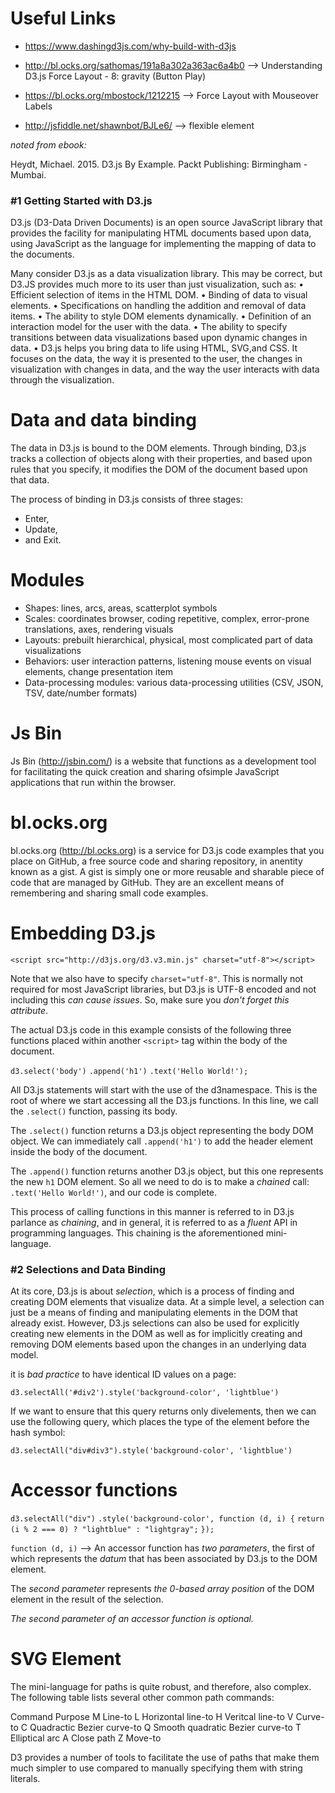 # Useful Links #

* https://www.dashingd3js.com/why-build-with-d3js
* http://bl.ocks.org/sathomas/191a8a302a363ac6a4b0 --> Understanding D3.js Force Layout - 8: gravity (Button Play)

* https://bl.ocks.org/mbostock/1212215 --> Force Layout with Mouseover Labels
* http://jsfiddle.net/shawnbot/BJLe6/ --> flexible element

*noted from ebook:*

Heydt, Michael. 2015. D3.js By Example. Packt Publishing: Birmingham - Mumbai.

### #1 Getting Started with D3.js ###

D3.js (D3-Data Driven Documents) is an open source JavaScript library that provides the facility for manipulating HTML documents based upon data, using JavaScript as the language for implementing the mapping of data to the documents.

Many consider D3.js as a data visualization library. This may be correct, but D3.JS provides much more to its user than just visualization, such as:
•  Efficient selection of items in the HTML DOM.
•  Binding of data to visual elements.
•  Specifications on handling the addition and removal of data items.
•  The ability to style DOM elements dynamically.
•  Definition of an interaction model for the user with the data.
•  The ability to specify transitions between data visualizations based upon dynamic changes in data.
•  D3.js helps you bring data to life using HTML, SVG,and CSS. It focuses on the data, the way it is presented to the user, the changes in visualization with changes in data, and the way the user interacts with data through the visualization.

# Data and data binding #

The data in D3.js is bound to the DOM elements. Through binding, D3.js tracks a collection of objects along with their properties, and based upon rules that you specify, it modifies the DOM of the document based upon that data.

The process of binding in D3.js consists of three stages:

* Enter, 
* Update, 
* and Exit.

# Modules #

* Shapes: lines, arcs, areas, scatterplot symbols
* Scales: coordinates browser, coding repetitive, complex, error-prone translations, axes, rendering visuals
* Layouts: prebuilt hierarchical, physical, most complicated part of data visualizations
* Behaviors: user interaction patterns, listening mouse events on visual elements, change presentation item
* Data-processing modules: various data-processing utilities (CSV, JSON, TSV, date/number formats)

# Js Bin #

Js Bin (http://jsbin.com/) is a website that functions as a development tool for facilitating the quick creation and sharing ofsimple JavaScript applications that run within the browser.

# bl.ocks.org #

bl.ocks.org (http://bl.ocks.org) is a service for D3.js code examples that you place on GitHub, a free source code and sharing repository, in anentity known as a gist. A gist is simply one or more reusable and sharable piece of code that are managed by GitHub. They are an excellent means of remembering and sharing small code examples.

# Embedding D3.js #

`<script src="http://d3js.org/d3.v3.min.js" charset="utf-8"></script>`

Note that we also have to specify `charset="utf-8"`. This is normally not required for most JavaScript libraries, but D3.js is UTF-8 encoded and not including this *can cause issues*. So, make sure you *don't forget this attribute*.

The actual D3.js code in this example consists of the following three functions placed within another `<script>` tag within the body of the document.

`d3.select('body')`
`.append('h1')`
`.text('Hello World!');`

All D3.js statements will start with the use of the d3namespace. This is the root of where we start accessing all the D3.js functions. In this line, we call the `.select()` function, passing its body.

The `.select()` function returns a D3.js object representing the body DOM object. We can immediately call `.append('h1')` to add the header element inside the body of the document.

The `.append()` function returns another D3.js object, but this one represents the new `h1` DOM element. So all we need to do is to make a *chained* call: `.text('Hello World!')`, and our code is complete.

This process of calling functions in this manner is referred to in D3.js parlance as *chaining*, and in general, it is referred to as a *fluent* API in programming languages. This chaining is the aforementioned mini-language.


### #2 Selections and Data Binding ###

At its core, D3.js is about *selection*, which is a process of finding and creating DOM elements that visualize data. At a simple level, a selection can just be a means of finding and manipulating elements in the DOM that already exist. However, D3.js selections can also be used for explicitly creating new elements in the DOM as well as for implicitly creating and removing DOM elements based upon the changes in an underlying data model.

it is *bad practice* to have identical ID values on a page:

`d3.selectAll('#div2').style('background-color', 'lightblue')`

If we want to ensure that this query returns only divelements, then we can use the following query, which places the type of the element before the hash symbol:

`d3.selectAll("div#div3").style('background-color', 'lightblue')`

# Accessor functions #

`d3.selectAll("div")`
`.style('background-color', function (d, i) {`
`return (i % 2 === 0) ? "lightblue" : "lightgray";`
`});`

`function (d, i)` --> An accessor function has *two parameters*, the first of which represents the *datum* that has been associated by D3.js to the DOM element.

The *second parameter* represents *the 0-based array position* of the DOM element in the result of the selection.

*The second parameter of an accessor function is optional.*

# SVG Element #
The mini-language for paths is quite robust, and therefore, also complex. The following table lists several other common path commands:

Command     Purpose
M           Line-to
L           Horizontal line-to
H           Veritcal line-to
V           Curve-to
C           Quadractic Bezier curve-to
Q           Smooth quadratic Bezier curve-to
T           Elliptical arc
A           Close path
Z           Move-to

D3 provides a number of tools to facilitate the use of paths that make them much simpler to use compared to manually specifying them with string literals.
